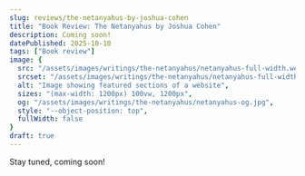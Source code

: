 ```yaml
---
slug: reviews/the-netanyahus-by-joshua-cohen
title: "Book Review: The Netanyahus by Joshua Cohen"
description: Coming soon!
datePublished: 2025-10-10
tags: ["Book review"]
image: {
  src: "/assets/images/writings/the-netanyahus/netanyahus-full-width.webp",
  srcset: "/assets/images/writings/the-netanyahus/netanyahus-full-width.webp 2400w, /assets/images/writings/the-netanyahus/netanyahus-thumb.webp 1000w",
  alt: "Image showing featured sections of a website",
  sizes: "(max-width: 1200px) 100vw, 1200px",
  og: "/assets/images/writings/the-netanyahus/netanyahus-og.jpg",
  style: "--object-position: top",
  fullWidth: false
}
draft: true
---
```


Stay tuned, coming soon!